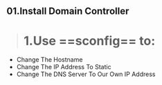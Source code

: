 ## 01.Install Domain Controller
># 1.Use ==sconfig== to:
- Change The Hostname
- Change The IP Address To Static
- Change The DNS Server To Our Own IP Address